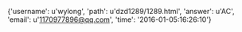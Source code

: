 {'username': u'wylong', 'path': u'dzd1289/1289.html', 'answer': u'AC', 'email': u'1170977896@qq.com', 'time': '2016-01-05:16:26:10'}
